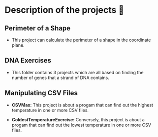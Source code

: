 # Description of the projects 🧰

## Perimeter of a Shape

* This project can calculate the perimeter of a shape in the coordinate plane.

## DNA Exercises

* This folder contains 3 projects which are all based on finding the number of genes that a strand of DNA contains.

## Manipulating CSV Files

* **CSVMax:** This project is about a progam that can find out the highest temperature in one or more CSV files.

* **ColdestTemperatureExercise:** Conversely, this project is about a progam that can find out the lowest temperature in one or more CSV files.


